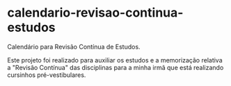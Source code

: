 # calendario-revisao-continua-estudos
Calendário para Revisão Contínua de Estudos.

Este projeto foi realizado para auxiliar os estudos e a memorização relativa a "Revisão Contínua" das disciplinas para a minha irmã que está realizando cursinhos pré-vestibulares.